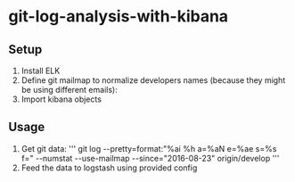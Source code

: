 # git-log-analysis-with-kibana

## Setup
1. Install ELK
2. Define git mailmap to normalize developers names (because they might be using different emails):
3. Import kibana objects

## Usage
1. Get git data:
'''
git log --pretty=format:"%ai %h a=%aN e=%ae s=%s f=" --numstat --use-mailmap --since="2016-08-23" origin/develop
'''
2. Feed the data to logstash using provided config
